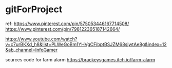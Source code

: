 # gitForProject

ref:
https://www.pinterest.com/pin/575053446167714508/
https://www.pinterest.com/pin/798122365187142664/

https://www.youtube.com/watch?v=c7urBKXd_h8&list=PLWeGoBm1YHVgCFibptBSJZM68sjwtAe8g&index=12&ab_channel=InfoGamer


sources code for farm alarm
https://brackeysgames.itch.io/farm-alarm

